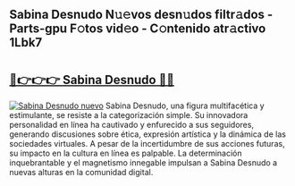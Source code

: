 ## Sabina Desnudo N𝚞𝚎vos desn𝚞dos filtr𝚊dos - Parts-gpu F𝚘tos vid𝚎o - C𝚘ntenido atr𝚊ctivo 1Lbk7

# <h2><a href="http://mb4c49h.tromn.icu/?c=Sabina+Desnudo">🔗👉👉👉 Sabina Desnudo 🔗🔗</a></h2>

[![Sabina Desnudo nuevo](https://i.imgur.com/pEAQMta.gif)](http://mb4c49h.tromn.icu/?c=Sabina+Desnudo)
Sabina Desnudo, una figura multifacética y estimulante, se resiste a la categorización simple. Su innovadora personalidad en línea ha cautivado y enfurecido a sus seguidores, generando discusiones sobre ética, expresión artística y la dinámica de las sociedades virtuales. A pesar de la incertidumbre de sus acciones futuras, su impacto en la cultura en línea es palpable. La determinación inquebrantable y el magnetismo innegable impulsan a Sabina Desnudo a nuevas alturas en la comunidad digital.
